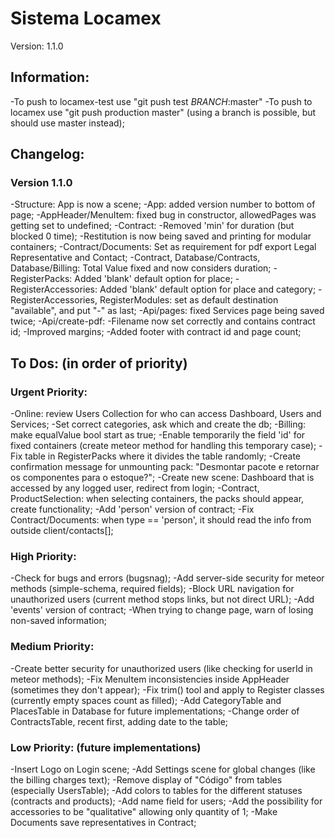 # Sistema Locamex

Version: 1.1.0

## Information:

-To push to locamex-test use "git push test _BRANCH_:master"
-To push to locamex use "git push production master" (using a branch is possible, but should use master instead);

## Changelog:

### Version 1.1.0

-Structure: App is now a scene;
-App: added version number to bottom of page;
-AppHeader/MenuItem: fixed bug in constructor, allowedPages was getting set to undefined;
-Contract:
  -Removed 'min' for duration (but blocked 0 time);
  -Restitution is now being saved and printing for modular containers;
-Contract/Documents: Set as requirement for pdf export Legal Representative and Contact;
-Contract, Database/Contracts, Database/Billing: Total Value fixed and now considers duration;
-RegisterPacks: Added 'blank' default option for place;
-RegisterAccessories: Added 'blank' default option for place and category;
-RegisterAccessories, RegisterModules: set as default destination "available", and put "-" as last;
-Api/pages: fixed Services page being saved twice;
-Api/create-pdf:
  -Filename now set correctly and contains contract id;
  -Improved margins;
  -Added footer with contract id and page count;


## To Dos: (in order of priority)

### Urgent Priority:

-Online: review Users Collection for who can access Dashboard, Users and Services;
-Set correct categories, ask which and create the db;
-Billing: make equalValue bool start as true;
-Enable temporarily the field 'id' for fixed containers (create meteor method for handling this temporary case);
-Fix table in RegisterPacks where it divides the table randomly;
-Create confirmation message for unmounting pack: "Desmontar pacote e retornar os componentes para o estoque?";
-Create new scene: Dashboard that is accessed by any logged user, redirect from login;
-Contract, ProductSelection: when selecting containers, the packs should appear, create functionality;
-Add 'person' version of contract;
-Fix Contract/Documents: when type == 'person', it should read the info from outside client/contacts[];

### High Priority:

-Check for bugs and errors (bugsnag);
-Add server-side security for meteor methods (simple-schema, required fields);
-Block URL navigation for unauthorized users (current method stops links, but not direct URL);
-Add 'events' version of contract;
-When trying to change page, warn of losing non-saved information;

### Medium Priority:

-Create better security for unauthorized users (like checking for userId in meteor methods);
-Fix MenuItem inconsistencies inside AppHeader (sometimes they don't appear);
-Fix trim() tool and apply to Register classes (currently empty spaces count as filled);
-Add CategoryTable and PlacesTable in Database for future implementations;
-Change order of ContractsTable, recent first, adding date to the table;

### Low Priority: (future implementations)

-Insert Logo on Login scene;
-Add Settings scene for global changes (like the billing charges text);
-Remove display of "Código" from tables (especially UsersTable);
-Add colors to tables for the different statuses (contracts and products);
-Add name field for users;
-Add the possibility for accessories to be "qualitative" allowing only quantity of 1;
-Make Documents save representatives in Contract;





